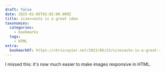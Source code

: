 ```yaml
---
draft: false
date: 2025-01-05T02:02:00.000Z
title: sizes=auto is a great idea
taxonomies:
  categories:
    - bookmarks
  tags:
    - HTML
extra:
  bookmarkOf: https://chriscoyier.net/2023/06/23/sizesauto-is-a-great-idea/
---
```

I missed this: it's now much easier to make images responsive in HTML.

